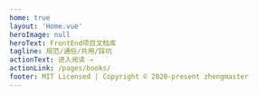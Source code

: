 ```yaml
---
home: true
layout: 'Home.vue'
heroImage: null
heroText: FrontEnd项目文档库
tagline: 规范/通俗/共用/踩坑
actionText: 进入阅读 →
actionLink: /pages/books/
footer: MIT Licensed | Copyright © 2020-present zhengmaster
---
```


<Home/>
